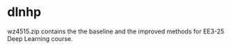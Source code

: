 # dlnhp
wz4515.zip contains the the baseline and the improved methods for EE3-25 Deep Learning course.
